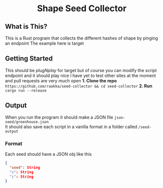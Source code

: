 <h1 align="center">Shape Seed Collector</h1>

## What is This?
This is a Rust program that collects the different hashes of shape by pinging an endpoint
The example here is target

## Getting Started
This should be *plugNplay* for target but of course you can modify the script endpoint and it should play nice
I have yet to test other sites at the moment and pull requests are very much open
**1. Clone the repo** `https://github.com/raakka/seed-collector && cd seed-collector`
**2. Run** `cargo run --release`

## Output
When you run the program it should make a JSON file `json-seed/greenhouse.json`\
It should also save each script in a vanilla format in a folder called `/seed-output`

### Format
Each seed should have a JSON obj like this
```json
{
  "seed": String
  "v": String
  "i": String
}
```
